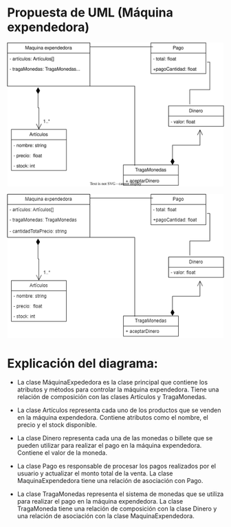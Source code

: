 # Propuesta de UML (Máquina expendedora)

![alt text](https://github.com/JorgeLCA1/ProgOO/blob/main/ParadigmaOO/maquinaexp.svg "Máquina Expendedora")

![alt text](https://github.com/JorgeLCA1/ProgOO/blob/main/ParadigmaOO/maquinaex.png "Máquina Expendedora")

# Explicación del diagrama:


- La clase MáquinaExpededora es la clase principal que contiene los atributos y métodos para controlar la máquina expendedora. Tiene una relación de composición con las clases Artículos y TragaMonedas.

- La clase Artículos representa cada uno de los productos que se venden en la máquina expendedora. Contiene atributos como el nombre, el precio y el stock disponible.

- La clase Dinero representa cada una de las monedas o billete que se pueden utilizar para realizar el pago en la máquina expendedora. Contiene el valor de la moneda.

- La clase Pago es responsable de procesar los pagos realizados por el usuario y actualizar el monto total de la venta. La clase MaquinaExpendedora tiene una relación de asociación con Pago.

- La clase TragaMonedas representa el sistema de monedas que se utiliza para realizar el pago en la máquina expendedora. La clase TragaMoneda tiene una relación de composición con la clase Dinero y una relación de asociación con la clase MaquinaExpendedora.